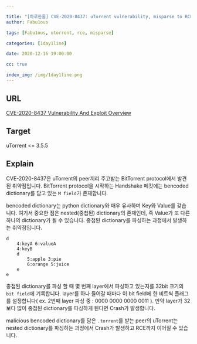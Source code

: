 ```yaml
---

title: "[하루한줄] CVE-2020-8437: uTorrent vulnerability, misparse to RCE"
author: Fabu1ous

tags: [Fabu1ous, utorrent, rce, misparse]

categories: [1day1line]

date: 2020-12-16 19:00:00

cc: true

index_img: /img/1day1line.png
---
```




## URL

[CVE-2020-8437 Vulnerability And Exploit Overview](https://blog.whtaguy.com/2020/09/utorrent-cve-2020-8437-vulnerability.html)



## Target

uTorrent <= 3.5.5



## Explain

CVE-2020-8437은 uTorrent의 peer끼리 주고받는 BitTorrent protocol에서 발견된 취약점입니다. BitTorrent protocol을 시작하는 Handshake 페킷에는 bencoded dictionary를 담고 있는 `M field`가 존재합니다.

bencoded dictionary는 python dictionary와 매우 유사하며 Key와 Value를 갖습니다. 여기서 중요한 점은 nested(중첩된) dictionary의 존재인데, 즉 Value가 또 다른 하나의 dictionary가 될 수 있습니다. 중첩된 dictionary를 파싱하는 과정에서 발생하는 취약점입니다.

```Bencoded
d
	4:keyA 6:valueA
	4:keyB
	d
		5:apple 3:pie
		6:orange 5:juice
	e
e
```

충접된 dictionary를 파싱 할 때 몇 번째 layer에서 파싱하고 있는지를 32bit 크기의 `bit field`에 기록합니다. layer를 하나 들어갈 때마다 이 bit field에 한 비트씩 플래그를 설정합니다( ex. 2번째 layer 파싱 중 : 0000 0000 0000 0011 ). 만약 layer가 32보다 많이 중첩된 dictionary를 파싱하게 된다면 Crash가 발생합니다.

malicious bencoded dictionary를 담은 `.torrent`를 받는 peer의 uTorrent는 nested dictionary를 파싱하는 과정에서 Crash가 발생하고 RCE까지 이어질 수 있습니다.